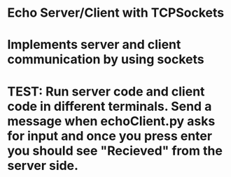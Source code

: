 # Echo Server/Client with TCPSockets
# Implements server and client communication by using sockets
# TEST: Run server code and client code in different terminals. Send a message when echoClient.py asks for input and once you press enter you should see "Recieved" from the server side.